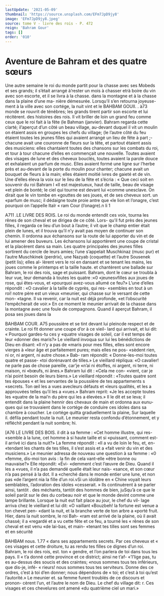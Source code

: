 ```yaml
---
lastUpdate: '2021-05-09'
thumbnail: 'https://source.unsplash.com/EFm7JpD9jy8'
image: 'EFm7JpD9jy8.jpeg'
source: tome V - livre des rois - P. 472
reign: 'Bahram Gour'
tags: []
order: '010'
---
```


# Aventure de Bahram et des quatre sœurs

Une autre semaine le roi du monde partit pour la chasse avec ses Mobeds et ses grands; il s’était arrangé à’rester un mois à chasser etrà boire du vin
avec son escorte, et il se livra à la chasse. dans la montagne et à la chasse dans la plaine d’une ma-
nière démesurée. Lorsqu’il s’en retourna joyeuse-
ment à la ville avec son cortége, la nuit vint et le
BAHBAM GOUII. . à73 monde se rouvrit de ténèbres; les grands tirent
partir son escorte et lui récitèrent. des histoires des rois. Il vit briller de loin un grand feu comme ceux que le roi fait à la fête (le Bahman (janvier). Bahram regarda cette clarté; il’aperçut d’un côté un
beau village, au-devant duquel il vit un moulin on étaient assis en groupes les chefs du village; (le l’autre côté du feu étaient toutes les jeunes filles
qui avaient arrangé un lieu de fête à part ;- chacune avait une couronne de fleurs sur la tête, et partout étaient assis des musiciens: elles chantaient toutes
des chansons sur les combats du roi, et tour à tour chacune d’elles en commençait une nouvelle.
Toutes avaient des visages de lune et des cheveux bouclés, toutes avaient la parole douce et exhalaient un parfum de musc. Elles avaient formé une ligne sur l’herbe près et au-devant de la porte du moulin
pour chanter; chacune avait un bouquet de fleurs à la main; elles étaient moitié ivres de gaieté et de
vin. Une d’elles éleva la voix sur le lieu de la fête
et s’écria : « Que ceci soit en souvenir du roi Bahram l
«Il est majestueux, haut de taille, beau de visage «et plein de bonté; le ciel qui tourne est devant lui «comme unesclave. On dirait que le vin tombe en «gouttes de ses joues, et de ses cheveux sort. un «parfum de musc; il dédaigne toute proie antre que «le lion et l’onagre, c’est pourquoi on l’appelle Italr
« ram Cour (l’onagre).n
li 1

A711 .LE LIVRE DES ROIS.
Le roi du monde entendit ces voix, tourna les
rênes de son cheval et se dirigea de ce côté. Lors-
qu’il fut près des jeunes filles, il regarda ce lieu
d’un bout à l’autre; il vit que le champ entier était
plein de lunes, et il trouva qu’il n’y avait pas moyen
de continuer son chemin. Il ordonna aux échansons sur la route de lui apporter du vin et de lui amener des buveurs. Les échansons lui apportèrent une coupe de cristal et la placèrent dans sa main. Les quatre principales des jeunes filles sortirent du cercle de leurs amies; l’une s’appelait Muschkinaz (musc
pur) et l’autre Muschkinek (perdrix), une Nazyab (coquette) et l’autre Sousenek (petit lis); elles al- lèrent vers le roi en dansant et se tenant les mains, les joues comme le printemps et la taille haute. et chantèrent une ballade sur Bahram, le roi des rois, sage et puissant. Bahram, dont le cœur se troubla à leur vue, leur demanda à toutes les quatre :«0 «jeunesvfilles aux joues de rose, qui êtes-vous, et «pourquoi avez-vous allumé ce feu?» L’une d’elles
répondit : «O cavalier à la taille de cyprès, qui res- «sembles en tout à un roi! notre père est un vieux «meunier, qui chasse sur le versant de cette mon- «tagne. Il va revenir, car la nuit est déjà profonde,
«et l’obscurité l’empêcherait de voir.»
En ce moment le meunier arrivait de la chasse dans la montagne avec une foule de compagnons. Quand il aperçut Bahram, il posa ses joues dans la

BAHBAM COUR. A75 poussière et se tint devant lui pleincde respect et de
crainte. Le roi fit donner une coupe d’or à ce vieil-
lard qui arrivait, et lui dit: « Pourquoi gardes-tu ces y «quatre visages de soleil, car il est temps de leur
«donner des maris?» Le vieillard invoqua sur lui les bénédictions de Dieu en disant: «Il n’y a pas de «maris pour mes filles, elles sont encore vierges à «leur âge et parfaitement pures; mais elles ne pos- «sèdent rien, ni or, ni argent, ni autre chose.» Bab- ram répondit: « Donne-les-moi toutes quatre et passe- «toi dorénavant de tilles.» Le vieillard répliqua:
«O cavalier! ne parle pas de chose pareille, car’je «n’ai ni étoffes, ni argent, ni terre, ni maison, ni «bœufs, ni ânes.» Bahram lui dit : «Cela me con- «vient, car je n’ai point besoin de leurs biens.» Le vieillard répondit : «Toutes quatre sont tes épouses
« et les servantes de la poussière de tes appartements s «secrets. Ton œil les a vues avecleurs défauts et «leurs qualités, et les a approuvées telles qu’il les a «vues.» Bahram reprit: «Je les accepte toutes les «quatre de la mai’n du père qui les a élevées.»
Il le dit et se leva; il entendit dans la plaine hennir des chevaux de main et ordonna aux eunu- ques qui se trouvaient dans le cortége de conduire ces idoles dans sa chambre à coucher. Le cortége quitta graduellement la plaine, Sur laquelle il. défila pendant toute la nuit. Le meunier resta confondu d’étonnement, et y réfléchit pendant la nuit sombre;
hi.

[A76 LE LIVRE DES BOIS.
il dit à sa femme : «Cet homme illustre, qui res- «semble à la lune, cet homme à si haute taille et si «puissant, comment est-il arrivé ici dans la nuit?»
La femme répondit : «Il a vu de loin le feu, et, en- «tendant les chants de tes tilles, il s’est assis et a «fait venir du vin et des musiciens.» Le meunier adressa de nouveau une question à sa femme : «0 «femme, dis-moi ton avis : la fin de cela vant-elle «être bonne ou mauvaise?» Elle répondit: «Évi-
«demment c’est l’œuvre de Dieu. Quand il les a «vues, il n’a pas demandé quelle était leur nais- «sance, et son cœur n’a pas pensé à la dot. Il a «cherché dans le monde entier une lune, et non pas «de l’argent nia la fille d’un roi.vSi un idolâtre en
« Chine voyait leurs semblables, l’adoration des idoles
«cesserait. » Ils continuèrent à se parler ainsi, tantôt . des méchants, tantôt des hommes de bien, juSqu’à
ce que le soleil parût sur le des du corbeau noir et que le monde devint comme une lampe brillante. Lorsque la nuit eut fait place au jour, le chef du vil- lage arriva chez le vieillard et lui dit: «O vaillant «Bouzbeh! la fortune est venue a ton chevet pen- «dant la nuit, et la branche verte de ton arbre a «porté fruit. Hier, dans la nuit sombre, le roi Bah- «ram est arrivé de la plaine, où il avait chassé; il a «regardé et a vu cette fête et ce feu, a tourné les
« rênes de son cheval et est venu «de lai-bas, et main- «tenant tes tilles sont ses femmes et en sécurité

BAHBAM nous. 1.77 « dans ses appartements secrets. Par ces cheveux et « ces visages et cette droiture, tu as rendu tes filles
ce dignes d’un roi. Bahram, le roi des rois, est. ton « gendre, et l’on parlera de toi dans tous les pays. Il
« t’a donné cette province et ce district; ainsi ne t’af- «’I’lige pas, tu es au-dessus des soucis et des craintes; «nous sommes tous tes inférieurs, que dis-je, infé-
« rieurs! nous sommes tous tes serviteurs. Donne des ce ordres, c’est à toi d’en donner; nous dépendons de
« toi; et c’est à toi qu’est l’autorité.» Le meunier et.
sa femme furent troublés de ce discours et pronon- cèrent l’un, et l’autre le nom de Dieu. Le chef du village dit: r. Ces visages et ces chevelures ont amené «du quatrième ciel un mari.»
